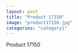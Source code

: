 ```yaml
---
layout: post
title: "Product 17150"
image: "product17150.jpg"
categories: "category1"
---
```

Product 17150
